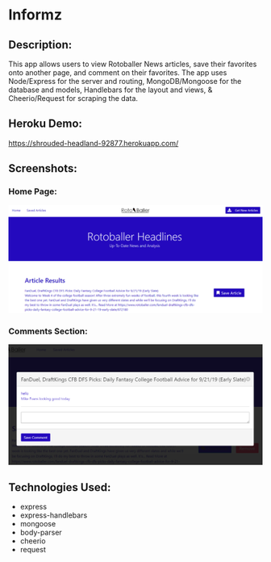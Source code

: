 # Informz
## Description:
This app allows users to view Rotoballer News articles, save their favorites onto another page, and comment on their favorites. The app uses Node/Express for the server and routing, MongoDB/Mongoose for the database and models, Handlebars for the layout and views, & Cheerio/Request for scraping the data.

## Heroku Demo:
https://shrouded-headland-92877.herokuapp.com/

## Screenshots:

### Home Page:
![img](/public/images/home.png)

### Comments Section:
![img](/public/images/comments.png)

## Technologies Used:
* express
* express-handlebars
* mongoose
* body-parser
* cheerio
* request

